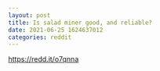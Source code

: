 ```yaml
--- 
layout: post 
title: Is salad miner good, and reliable? 
date: 2021-06-25 1624637012 
categories: reddit 
--- 
```

https://redd.it/o7qnna